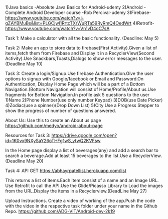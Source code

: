 1)Java basics -Absolute Java Basics for Android-udemy
2)Android -Complete Android Developer course -Rob Percival-udemy
3)Firebase-https://www.youtube.com/watch?v=i-gZAYBMuBs&list=PLGCjwl1RrtcTXrWuRTa59RyRmQ4OedWrt
4)Retrofit-https://www.youtube.com/watch?v=Vn1vD4oC7sA


Task 1:
Make a calculator with all the basic functionality. (Deadline: May 5)

Task 2:
Make an app to store data to firebase(First Activity).Given a list of items,fetch them from Firebase and Display it in a RecyclerView(Second Activity).Use Snackbars,Toasts,Dialogs to show error messages to the user.(Deadline May 10)

Task 3:
Create a login/Signup.Use firebase Authentication.Give the user options to signup with Google/facebook or Email and Password.On Authentication, Display Home Page which will be a part of a Bottom Navigation.(Bottom Navigation will consist of Home/Profile/About us.Use fragments for Bottom Navigation.In profile ask 5 questions to the user 
1)Name
2)Phone Number(use only number Keypad)
3)DOB(use Date Picker)
4)Zodiac(use a spinner)(Drop Down List)
5)City
Use a Progress Stepper to show the progress of number of questions answered.

About Us:
Use this to create an About us page
https://github.com/medyo/android-about-page

Resources for Task 3:
https://drive.google.com/open?id=1K0vx9NXySaY26oTHFg1wS_ytwQ2KVFsw

In the Home page display a list of beverages(any) and add a search bar to search a beverage.Add at least 15 beverages to the list.Use a RecyclerView.(Deadline May 20)


Task 4:
API
GET
https://abhayrpatellist.herokuapp.com/list

This returns a list of items.Each item consist of a name and an Image URL.
Use Retrofit to call the API.Use the Glide/Picasso Library to Load the images from the URL.Display the items in a Recyclerview.(DeadLine May 27)



Upload Instructions.
Create a video of working of the app.Push the code with the video in the respective task folder under your name in the Github Repo.
https://github.com/ADG-VIT/Android-dev-2k19
